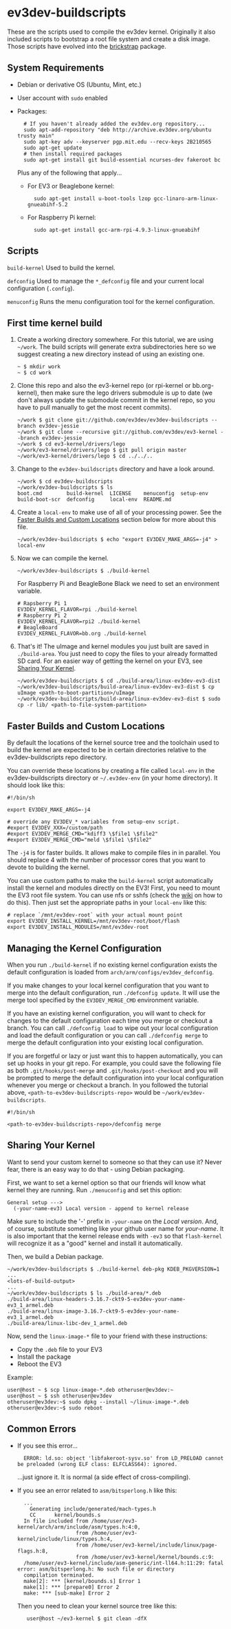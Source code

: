 ev3dev-buildscripts
===================

These are the scripts used to compile the ev3dev kernel. Originally it also
included scripts to bootstrap a root file system and create a disk image.
Those scripts have evolved into the [brickstrap] package.


System Requirements
-------------------
* Debian or derivative OS (Ubuntu, Mint, etc.)
* User account with `sudo` enabled
* Packages:

        # If you haven't already added the ev3dev.org repository...
        sudo apt-add-repository "deb http://archive.ev3dev.org/ubuntu trusty main"
        sudo apt-key adv --keyserver pgp.mit.edu --recv-keys 2B210565
        sudo apt-get update
        # then install required packages
        sudo apt-get install git build-essential ncurses-dev fakeroot bc

    Plus any of the following that apply...

    * For EV3 or Beaglebone kernel:

            sudo apt-get install u-boot-tools lzop gcc-linaro-arm-linux-gnueabihf-5.2

    * For Raspberry Pi kernel:

            sudo apt-get install gcc-arm-rpi-4.9.3-linux-gnueabihf


Scripts
-------

`build-kernel`               Used to build the kernel.

`defconfig`                  Used to manage the `*_defconfig` file and
                             your current local configuration (`.config`).

`menuconfig`                 Runs the menu configuration tool for the
                             kernel configuration.


First time kernel build
-----------------------

1.  Create a working directory somewhere. For this tutorial, we are using
    `~/work`. The build scripts will generate extra subdirectories here
    so we suggest creating a new directory instead of using an existing one.

        ~ $ mkdir work
        ~ $ cd work

2.  Clone this repo and also the ev3-kernel repo (or rpi-kernel or bb.org-kernel),
    then make sure the lego drivers submodule is up to date (we don't always
    update the submodule commit in the kernel repo, so you have to pull manually
    to get the most recent commits).

        ~/work $ git clone git://github.com/ev3dev/ev3dev-buildscripts --branch ev3dev-jessie
        ~/work $ git clone --recursive git://github.com/ev3dev/ev3-kernel --branch ev3dev-jessie
        ~/work $ cd ev3-kernel/drivers/lego
        ~/work/ev3-kernel/drivers/lego $ git pull origin master
        ~/work/ev3-kernel/drivers/lego $ cd ../../..

3.  Change to the `ev3dev-buildscripts` directory and have a look around.

        ~/work $ cd ev3dev-buildscripts
        ~/work/ev3dev-buildscripts $ ls
        boot.cmd        build-kernel  LICENSE    menuconfig  setup-env
        build-boot-scr  defconfig     local-env  README.md

4.  Create a `local-env` to make use of all of your processing power. See the
    [Faster Builds and Custom Locations](#faster-builds-and-custom-locations)
    section below for more about this file.

        ~/work/ev3dev-buildscripts $ echo "export EV3DEV_MAKE_ARGS=-j4" > local-env

5.  Now we can compile the kernel.

        ~/work/ev3dev-buildscripts $ ./build-kernel

    For Raspberry Pi and BeagleBone Black we need to set an environment variable.

        # Rapsberry Pi 1
        EV3DEV_KERNEL_FLAVOR=rpi ./build-kernel
        # Raspberry Pi 2
        EV3DEV_KERNEL_FLAVOR=rpi2 ./build-kernel
        # BeagleBoard
        EV3DEV_KERNEL_FLAVOR=bb.org ./build-kernel

6.  That's it! The uImage and kernel modules you just built are saved in
    `./build-area`. You just need to copy the files to your
    already formatted SD card. For an easier way of getting the kernel on
    your EV3, see [Sharing Your Kernel](#sharing-your-kernel).

        ~/work/ev3dev-buildscripts $ cd ./build-area/linux-ev3dev-ev3-dist
        ~/work/ev3dev-buildscripts/build-area/linux-ev3dev-ev3-dist $ cp uImage <path-to-boot-partition>/uImage
        ~/work/ev3dev-buildscripts/build-area/linux-ev3dev-ev3-dist $ sudo cp -r lib/ <path-to-file-system-partition>


Faster Builds and Custom Locations
----------------------------------

By default the locations of the kernel source tree and the toolchain used
to build the kernel are expected to be in certain directories relative to
the ev3dev-buildscripts repo directory.

You can override these locations by creating a file called `local-env`
in the ev3dev-buildscripts directory or `~/.ev3dev-env` (in your home directory).
It should look like this:

    #!/bin/sh
    
    export EV3DEV_MAKE_ARGS=-j4
    
    # override any EV3DEV_* variables from setup-env script.
    #export EV3DEV_XXX=/custom/path
    #export EV3DEV_MERGE_CMD="kdiff3 \$file1 \$file2"
    #export EV3DEV_MERGE_CMD="meld \$file1 \$file2"

The `-j4` is for faster builds. It allows make to compile files in
in parallel. You should replace 4 with the number of processor cores that
you want to devote to building the kernel.

You can use custom paths to make the `build-kernel` script automatically
install the kernel and modules directly on the EV3! First, you need to
mount the EV3 root file system. You can use nfs or sshfs (check the
[wiki] on how to do this). Then just set the appropriate paths in your
`local-env` like this:

    # replace `/mnt/ev3dev-root` with your actual mount point
    export EV3DEV_INSTALL_KERNEL=/mnt/ev3dev-root/boot/flash
    export EV3DEV_INSTALL_MODULES=/mnt/ev3dev-root


Managing the Kernel Configuration
---------------------------------

When you run `./build-kernel` if no existing kernel configuration exists
the default configuration is loaded from `arch/arm/configs/ev3dev_defconfig`.

If you make changes to your local kernel configuration that you want to merge
into the default configuration, run `./defconfig update`. It will use the
merge tool specified by the `EV3DEV_MERGE_CMD` environment variable.

If you have an existing kernel configuration, you will want to check for changes
to the default configuration each time you merge or checkout a branch. You can
call `./defconfig load` to wipe out your local configuration and load the
default configuration or you can call `./defconfig merge` to merge the
default configuration into your existing local configuration.

If you are forgetful or lazy or just want this to happen automatically, you can
set up hooks in your git repo. For example, you could save the following file as
both `.git/hooks/post-merge` and `.git/hooks/post-checkout` and you will
be prompted to merge the default configuration into your local configuration
whenever you merge or checkout a branch. In you followed the tutorial above,
`<path-to-ev3dev-buildscripts-repo>` would be `~/work/ev3dev-buildscripts`.

    #!/bin/sh
    
    <path-to-ev3dev-buildscripts-repo>/defconfig merge


Sharing Your Kernel
-------------------

Want to send your custom kernel to someone so that they can use it? Never fear,
there is an easy way to do that - using Debian packaging.

First, we want to set a kernel option so that our friends will know what kernel
they are running. Run `./menuconfig` and set this option:

    General setup --->
      (-your-name-ev3) Local version - append to kernel release

Make sure to include the '-' prefix in `-your-name` on the *Local version*.
And, of course, substitute something like your github user name for *your-name*.
It is also important that the kernel release ends with `-ev3` so that
`flash-kernel` will recognize it as a "good" kernel and install it automatically.

Then, we build a Debian package.

    ~/work/ev3dev-buildscripts $ ./build-kernel deb-pkg KDEB_PKGVERSION=1
    ...
    <lots-of-build-output>
    ...
    ~/work/ev3dev-buildscripts $ ls ./build-area/*.deb
    ./build-area/linux-headers-3.16.7-ckt9-5-ev3dev-your-name-ev3_1_armel.deb
    ./build-area/linux-image-3.16.7-ckt9-5-ev3dev-your-name-ev3_1_armel.deb
    ./build-area/linux-libc-dev_1_armel.deb

Now, send the `linux-image-*` file to your friend with these instructions:

* Copy the `.deb` file to your EV3
* Install the package
* Reboot the EV3

Example:

    user@host ~ $ scp linux-image-*.deb otheruser@ev3dev:~
    user@host ~ $ ssh otheruser@ev3dev
    otheruser@ev3dev:~$ sudo dpkg --install ~/linux-image-*.deb
    otheruser@ev3dev:~$ sudo reboot

Common Errors
-------------

* If you see this error...

        ERROR: ld.so: object 'libfakeroot-sysv.so' from LD_PRELOAD cannot be preloaded (wrong ELF class: ELFCLASS64): ignored.
    
    ...just ignore it. It is normal (a side effect of cross-compiling).

* If you see an error related to `asm/bitsperlong.h` like this:

        ...
          Generating include/generated/mach-types.h
          CC      kernel/bounds.s
        In file included from /home/user/ev3-kernel/arch/arm/include/asm/types.h:4:0,
                         from /home/user/ev3-kernel/include/linux/types.h:4,
                         from /home/user/ev3-kernel/include/linux/page-flags.h:8,
                         from /home/user/ev3-kernel/kernel/bounds.c:9:
        /home/user/ev3-kernel/include/asm-generic/int-ll64.h:11:29: fatal error: asm/bitsperlong.h: No such file or directory
        compilation terminated.
        make[2]: *** [kernel/bounds.s] Error 1
        make[1]: *** [prepare0] Error 2
        make: *** [sub-make] Error 2

    Then you need to clean your kernel source tree like this:

         user@host ~/ev3-kernel $ git clean -dfX

[brickstrap]: https://github.com/ev3dev/brickstrap
[wiki]: https://github.com/ev3dev/ev3dev/wiki
